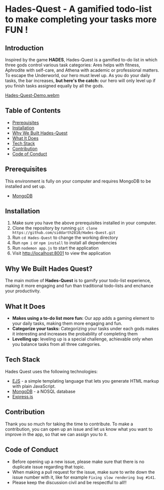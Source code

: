 # Hades-Quest - A gamified todo-list to make completing your tasks more FUN !

## Introduction
Inspired by the game **HADES**, Hades-Quest is a gamified to-do list in which three gods control various task categories: Ares helps with fitness, Aphrodite with self-care, and Athena with academic or professional matters. To escape the Underworld, our hero must level up. As you do your daily tasks, the bar increases, **but here's the catch:** our hero will only level up if you finish tasks assigned equally by all the gods.

[Hades-Quest-Demo.webm](https://github.com/siddarth2810/Hades-Quest/assets/110726331/9c076338-c538-42ae-9f72-0a645ce33352)


## Table of Contents
- [Prerequisites](#prerequisites)
- [Installation](#installation)
- [Why We Built Hades-Quest](#why-we-built-Hades-Quest)
- [What It Does](#what-it-does)
- [Tech Stack](#tech-stack)
- [Contribution](#contribution)
- [Code of Conduct](#code-of-conduct)

## Prerequisites
This environment is fully on your computer and requires MongoDB to be installed and set up.
- [MongoDB](https://www.mongodb.com/)

## Installation
1. Make sure you have the above prerequisites installed in your computer.
2. Clone the repository by running `git clone https://github.com/siddarth2810/Hades-Quest.git`
3. Run `cd Hades-Quest` to change the working directory
4. Run `npm i` or `npm install` to install all dependencies
5. Run `nodemon app.js` to start the application
6. Visit [http://localhost:8001](http://localhost:8001) to view the application

## Why We Built Hades Quest?
The main motive of **Hades-Quest** is to gamify your todo-list experience, making it more engaging and fun than traditional todo-lists and enchance your productivity.

## What It Does
- **Makes using a to-do list more fun:**  Our app adds a gaming element to your daily tasks, making them more engaging and fun.
- **Categorize your tasks:** Categorizing your tasks under each gods makes it interesting and increases the probability of completing them
- **Levelling up:** leveling up is a special challenge, achievable only when you balance tasks from all three categories. 


## Tech Stack 
Hades Quest uses the following technologies:
-  [EJS](https://ejs.co/#promo) - a simple templating language that lets you generate HTML markup with plain JavaScript.
-  [MongoDB](https://www.mongodb.com/) - a NOSQL database
-  [Express.js](https://expressjs.com/)

## Contribution

Thank you so much for taking the time to contribute. 
To make a contribution, you can open up an issue and let us know what you want to improve in the app, so that we can assign you to it.


## Code of Conduct
- Before opening up a new issue, please make sure that there is no duplicate issue regarding that topic.
- When making a pull request for the issue, make sure to write down the issue number with it, like for example `Fixing slow rendering bug #141`.
- Please keep the discussion civil and be respectful to all!!

